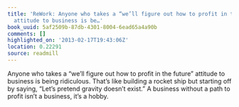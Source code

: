 ```yaml
---
title: 'ReWork: Anyone who takes a “we’ll figure out how to profit in the future”
  attitude to business is be…'
book_uuid: 5af2509b-87db-4301-8004-6ead65a4a90b
comments: []
highlighted_on: '2013-02-17T19:43:06Z'
location: 0.22291
source: readmill
---
```


Anyone who takes a “we’ll figure out how to profit in the future” attitude to business is being ridiculous. That’s like building a rocket ship but starting off by saying, “Let’s pretend gravity doesn’t exist.” A business without a path to profit isn’t a business, it’s a hobby.